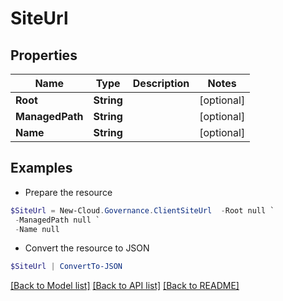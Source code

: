# SiteUrl
## Properties

Name | Type | Description | Notes
------------ | ------------- | ------------- | -------------
**Root** | **String** |  | [optional] 
**ManagedPath** | **String** |  | [optional] 
**Name** | **String** |  | [optional] 

## Examples

- Prepare the resource
```powershell
$SiteUrl = New-Cloud.Governance.ClientSiteUrl  -Root null `
 -ManagedPath null `
 -Name null
```

- Convert the resource to JSON
```powershell
$SiteUrl | ConvertTo-JSON
```

[[Back to Model list]](../README.md#documentation-for-models) [[Back to API list]](../README.md#documentation-for-api-endpoints) [[Back to README]](../README.md)

